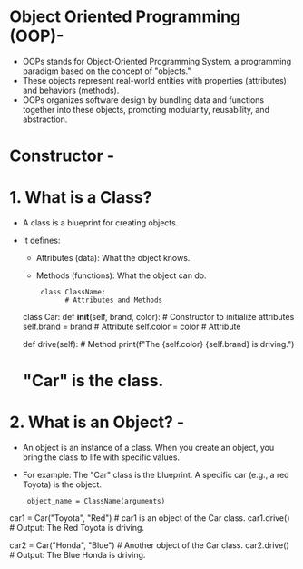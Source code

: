 # Object Oriented Programming (OOP)-
- OOPs stands for Object-Oriented Programming System, a programming paradigm based on the concept of "objects."
- These objects represent real-world entities with properties (attributes) and behaviors (methods).
- OOPs organizes software design by bundling data and functions together into these objects, promoting modularity, reusability, and abstraction.

# Constructor -




# 1. What is a Class?
- A class is a blueprint for creating objects.
- It defines:
     - Attributes (data): What the object knows.
     - Methods (functions): What the object can do.



            class ClassName:
                  # Attributes and Methods



    class Car:
    def __init__(self, brand, color):  # Constructor to initialize attributes
        self.brand = brand  # Attribute
        self.color = color  # Attribute

    def drive(self):  # Method
        print(f"The {self.color} {self.brand} is driving.")

    # "Car" is the class.



# 2. What is an Object? -
- An object is an instance of a class. When you create an object, you bring the class to life with specific values.
- For example: The "Car" class is the blueprint. A specific car (e.g., a red Toyota) is the object.

       object_name = ClassName(arguments)



car1 = Car("Toyota", "Red")  # car1 is an object of the Car class.
car1.drive()  # Output: The Red Toyota is driving.

car2 = Car("Honda", "Blue")  # Another object of the Car class.
car2.drive()  # Output: The Blue Honda is driving.
